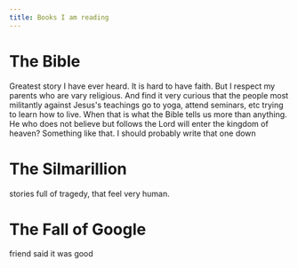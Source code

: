 ```yaml
---
title: Books I am reading
---
```


# The Bible
Greatest story I have ever heard. It is hard to have faith. But I respect my parents who are vary religious.
And find it very curious that the people most militantly against Jesus's teachings go to yoga, attend seminars, etc
trying to learn how to live. When that is what the Bible tells us more than anything. He who does not believe but follows the Lord will enter the kingdom of heaven? Something like that. I should
probably write that one down

# The Silmarillion
stories full of tragedy, that feel very human.

# The Fall of Google
friend said it was good
